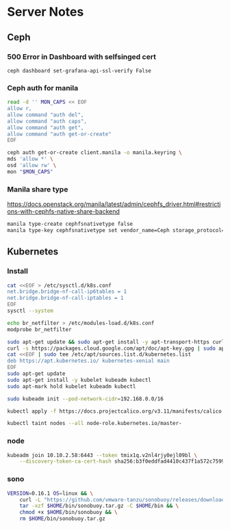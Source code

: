 # Server Notes

## Ceph

### 500 Error in Dashboard with selfsinged cert

`ceph dashboard set-grafana-api-ssl-verify False`

### Ceph auth for manila

```bash
read -d '' MON_CAPS << EOF
allow r,
allow command "auth del",
allow command "auth caps",
allow command "auth get",
allow command "auth get-or-create"
EOF

ceph auth get-or-create client.manila -o manila.keyring \
mds 'allow *' \
osd 'allow rw' \
mon "$MON_CAPS"
```

### Manila share type

<https://docs.openstack.org/manila/latest/admin/cephfs_driver.html#restrictions-with-cephfs-native-share-backend>

```bash
manila type-create cephfsnativetype false
manila type-key cephfsnativetype set vendor_name=Ceph storage_protocol=CEPHFS
```

## Kubernetes

### Install

```bash
cat <<EOF > /etc/sysctl.d/k8s.conf
net.bridge.bridge-nf-call-ip6tables = 1
net.bridge.bridge-nf-call-iptables = 1
EOF
sysctl --system
```

```bash
echo br_netfilter > /etc/modules-load.d/k8s.conf
modprobe br_netfilter
```

```bash
sudo apt-get update && sudo apt-get install -y apt-transport-https curl
curl -s https://packages.cloud.google.com/apt/doc/apt-key.gpg | sudo apt-key add -
cat <<EOF | sudo tee /etc/apt/sources.list.d/kubernetes.list
deb https://apt.kubernetes.io/ kubernetes-xenial main
EOF
sudo apt-get update
sudo apt-get install -y kubelet kubeadm kubectl
sudo apt-mark hold kubelet kubeadm kubectl
```

```bash
sudo kubeadm init --pod-network-cidr=192.168.0.0/16
```

```bash
kubectl apply -f https://docs.projectcalico.org/v3.11/manifests/calico.yaml
```

```bash
kubectl taint nodes --all node-role.kubernetes.io/master-
```

### node

```bash
kubeadm join 10.10.2.58:6443 --token tmix1q.v2nl4rjy0ejl09bl \
    --discovery-token-ca-cert-hash sha256:b3f0eddfad4410c437f1a572c759903fb33bfa2c105c543b051b02ef64dd06cb
```

### sono

```bash
VERSION=0.16.1 OS=linux && \
    curl -L "https://github.com/vmware-tanzu/sonobuoy/releases/download/v${VERSION}/sonobuoy_${VERSION}_${OS}_amd64.tar.gz" --output $HOME/bin/sonobuoy.tar.gz && \
    tar -xzf $HOME/bin/sonobuoy.tar.gz -C $HOME/bin && \
    chmod +x $HOME/bin/sonobuoy && \
    rm $HOME/bin/sonobuoy.tar.gz
```
